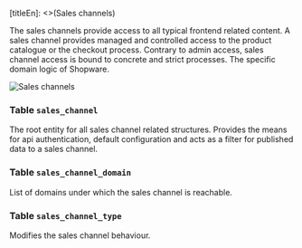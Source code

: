 [titleEn]: <>(Sales channels)

The sales channels provide access to all typical frontend related content. A sales channel provides managed and controlled access to the product catalogue or the checkout process. Contrary to admin access, sales channel access is bound to concrete and strict processes. The specific domain logic of Shopware.

![Sales channels](./dist/erm-shopware-core-system-saleschannel.svg)


### Table `sales_channel`

The root entity for all sales channel related structures. Provides the means for api authentication, default configuration and acts as a filter for published data to a sales channel.


### Table `sales_channel_domain`

List of domains under which the sales channel is reachable.


### Table `sales_channel_type`

Modifies the sales channel behaviour.


